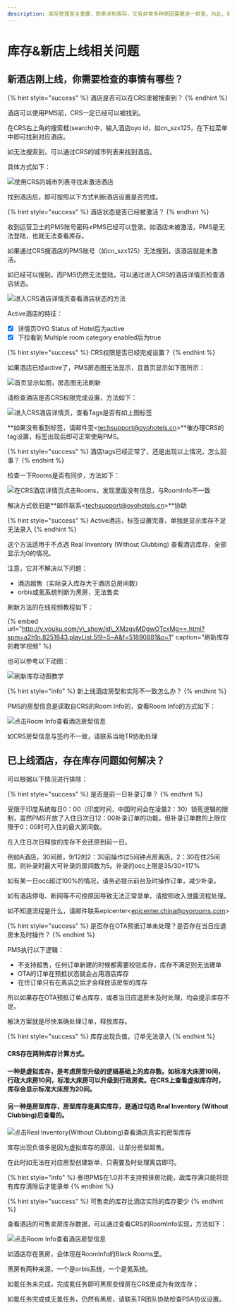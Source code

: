 ```yaml
---
description: 库存管理至关重要，而牵涉到库存，又有非常多种原因需要逐一排查。为此，我们给出建议的自检步骤，可以根据以下方法进行自查，可以100%解决库存问题。
---
```


# 库存&新店上线相关问题

## 新酒店刚上线，你需要检查的事情有哪些？

{% hint style="success" %}
酒店是否可以在CRS里被搜索到？
{% endhint %}

酒店可以使用PMS前，CRS一定已经可以被找到。

在CRS右上角的搜索框\(search\)中，输入酒店oyo id，如cn\_szx125，在下拉菜单中即可找到对应酒店。

如无法搜索到，可以通过CRS的城市列表来找到酒店。

具体方式如下：

![&#x4F7F;&#x7528;CRS&#x7684;&#x57CE;&#x5E02;&#x5217;&#x8868;&#x5BFB;&#x627E;&#x672A;&#x6FC0;&#x6D3B;&#x9152;&#x5E97;](../.gitbook/assets/20181010_173225.gif)

  
找到酒店后，即可按照以下方式判断酒店设置是否完成。

{% hint style="success" %}
酒店状态是否已经被激活？
{% endhint %}

收到运营卫士的PMS账号密码≠PMS已经可以登录。如酒店未被激活，PMS是无法登陆，也就无法查看库存。

如果通过CRS搜酒店的PMS账号（如cn\_szx125）无法搜到，该酒店就是未激活。

如已经可以搜到，而PMS仍然无法登陆，可以通过进入CRS的酒店详情页检查酒店状态。

![&#x8FDB;&#x5165;CRS&#x9152;&#x5E97;&#x8BE6;&#x60C5;&#x9875;&#x67E5;&#x770B;&#x9152;&#x5E97;&#x72B6;&#x6001;&#x7684;&#x65B9;&#x6CD5;](../.gitbook/assets/20181001_160106.gif)

  
Active酒店的特征：

* [x] 详情页OYO Status of Hotel后为active
* [x] 下拉看到 Multiple room category enabled后为true

{% hint style="success" %}
CRS权限是否已经完成设置？
{% endhint %}

如果酒店已经active了，PMS房态图无法显示，且首页显示如下图所示：

![&#x9996;&#x9875;&#x663E;&#x793A;&#x5982;&#x56FE;&#xFF0C;&#x623F;&#x6001;&#x56FE;&#x65E0;&#x6CD5;&#x5237;&#x65B0;](../.gitbook/assets/image%20%2874%29.png)

请检查酒店是否CRS权限完成设置，方法如下：

  


![&#x8FDB;&#x5165;CRS&#x9152;&#x5E97;&#x8BE6;&#x60C5;&#x9875;&#xFF0C;&#x67E5;&#x770B;Tags&#x662F;&#x5426;&#x6709;&#x5982;&#x4E0A;&#x56FE;&#x6807;&#x7B7E;](../.gitbook/assets/20181001_160805.gif)

  
**如果没有看到标签，请邮件至&lt;techsupport@oyohotels.cn&gt;**催办理CRS的tag设置，标签出现后即可正常使用PMS。

{% hint style="success" %}
酒店tags已经正常了，还是出现以上情况，怎么回事？
{% endhint %}

检查一下Rooms是否有同步，方法如下：

![&#x5728;CRS&#x9152;&#x5E97;&#x8BE6;&#x60C5;&#x9875;&#x70B9;&#x51FB;Rooms&#xFF0C;&#x53D1;&#x73B0;&#x91CC;&#x9762;&#x6CA1;&#x6709;&#x4FE1;&#x606F;&#xFF0C;&#x4E0E;RoomInfo&#x4E0D;&#x4E00;&#x81F4;](../.gitbook/assets/20181001_175537.gif)

  
解决方式依旧是**邮件联系&lt;techsupport@oyohotels.cn&gt;**协助

{% hint style="success" %}
Active酒店，标签设置完善，单独是显示库存不足无法录入
{% endhint %}

这个方法适用于不点选 Real Inventory \(Without Clubbing\) 查看酒店库存，全部显示为0的情况。

注意，它并不解决以下问题：

* 酒店超售（实际录入库存大于酒店总房间数）
* orbis或氪系统判断为黑房，无法售卖

刷新方法的在线视频教程如下：

{% embed url="http://v.youku.com/v\_show/id\_XMzgyMDgwOTcxMg==.html?spm=a2h1n.8251843.playList.5!9~5~A&f=51890881&o=1" caption="刷新库存的教学视频" %}

  
也可以参考以下动图：

![&#x5237;&#x65B0;&#x5E93;&#x5B58;&#x52A8;&#x56FE;&#x6559;&#x5B66;](../.gitbook/assets/shua-xin-ku-cun.gif)

{% hint style="info" %}
新上线酒店房型和实际不一致怎么办？
{% endhint %}

PMS的房型信息是读取自CRS的Room Info的，查看Room Info的方式如下：

![&#x70B9;&#x51FB;Room Info&#x67E5;&#x770B;&#x9152;&#x5E97;&#x623F;&#x578B;&#x4FE1;&#x606F;](../.gitbook/assets/20181001_164922.gif)

  
如CRS房型信息与签约不一致，请联系当地TR协助处理

## 已上线酒店，存在库存问题如何解决？

可以根据以下情况进行排除：

{% hint style="success" %}
是否是前一日补录订单？
{% endhint %}

受限于印度系统每日0：00（印度时间，中国时间会在凌晨2：30）锁死逻辑的限制，虽然PMS开放了入住日次日12：00补录订单的功能，但补录订单数的上限仅限于0：00时可入住的最大房间数。

在入住日次日释放的库存不会还原到前一日。

例如A酒店，30间房，9/12的2：30前操作过5间钟点房离店，2：30在住25间房。则补录时最大可补录的房间数为5。补录的occ上限是35/30=117%

如有某一日occ超过100%的情况，请务必提示前台及时操作订单，减少补录。

如有酒店停电、断网等不可控原因导致无法正常录单，请按照收入泄露流程处理。

如不知道流程是什么，请邮件联系epicenter&lt;epicenter.china@oyorooms.com&gt;

{% hint style="success" %}
是否存在OTA预抵订单未处理？是否存在当日应退房未及时操作？
{% endhint %}

PMS执行以下逻辑：

* 不支持超售，任何订单新建的时候都需要校验库存，库存不满足则无法建单
* OTA的订单在预抵状态就会占用酒店库存
* 在住订单只有在离店之后才会释放该房型的库存

所以如果存在OTA预抵订单占库存，或者当日应退房未及时处理，均会提示库存不足。

解决方案就是尽快准确处理订单，释放库存。

{% hint style="success" %}
库存出现负值，订单无法录入
{% endhint %}

#### CRS存在两种库存计算方式。 <a id="kun-cun-ji-suan"></a>

#### 一种是虚拟库存，是考虑房型升级的逻辑基础上的库存数。如标准大床房10间，行政大床房10间，标准大床房可以升级到行政房卖。在CRS上查看虚拟库存时，库存会显示标准大床房为20间。

#### 另一种是房型库存，房型库存是真实库存，是通过勾选 Real Inventory \(Without Clubbing\)后查看的。

![&#x70B9;&#x51FB;Real Inventory\(Without Clubbing\)&#x67E5;&#x770B;&#x9152;&#x5E97;&#x771F;&#x5B9E;&#x7684;&#x623F;&#x578B;&#x5E93;&#x5B58;](../.gitbook/assets/image%20%2865%29.png)

  
库存出现负值多是因为虚拟库存的原因，让部分房型超售。

在此时如无法在对应房型创建新单，只需要及时处理离店即可。

{% hint style="info" %}
泰坦PMS在1.0并不支持预排房功能，故库存满只能将现有库存清除后才能录单
{% endhint %}

{% hint style="success" %}
可售卖的库存比酒店实际的库存要少
{% endhint %}

查看酒店的可售卖房库存数据，可以通过查看CRS的RoomInfo实现，方法如下：

![&#x70B9;&#x51FB;Room Info&#x67E5;&#x770B;&#x9152;&#x5E97;&#x623F;&#x578B;&#x4FE1;&#x606F;](../.gitbook/assets/20181001_164922.gif)

如酒店存在黑房，会体现在RoomInfo的Black Rooms里。

黑房有两种来源，一个是orbis系统，一个是氪系统。

如氪任务未完成，完成氪任务即可黑房变绿房在CRS里成为有效库存；

如氪任务完成或无氪任务，仍然有黑房，请联系TR团队协助检查PSA协议设置。

